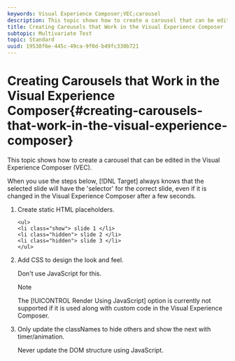 ```yaml
---
keywords: Visual Experience Composer;VEC;carousel
description: This topic shows how to create a carousel that can be edited in the Visual Experience Composer (VEC).
title: Creating Carousels that Work in the Visual Experience Composer
subtopic: Multivariate Test
topic: Standard
uuid: 19538f6e-445c-49ca-9f0d-b49fc330b721
---
```


# Creating Carousels that Work in the Visual Experience Composer{#creating-carousels-that-work-in-the-visual-experience-composer}

This topic shows how to create a carousel that can be edited in the Visual Experience Composer (VEC).

When you use the steps below, [!DNL Target] always knows that the selected slide will have the 'selector' for the correct slide, even if it is changed in the Visual Experience Composer after a few seconds. 

1. Create static HTML placeholders.

   ```
   <ul>
   <li class="show"> slide 1 </li>
   <li class="hidden"> slide 2 </li>
   <li class="hidden"> slide 3 </li>
   </ul>
   ```

1. Add CSS to design the look and feel.

   Don't use JavaScript for this.

   >[!NOTE]
   >
   >The [!UICONTROL Render Using JavaScript] option is currently not supported if it is used along with custom code in the Visual Experience Composer.

1. Only update the classNames to hide others and show the next with timer/animation.

   Never update the DOM structure using JavaScript. 